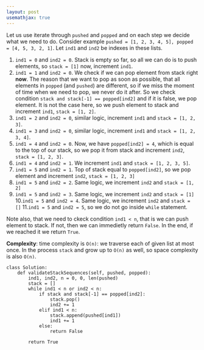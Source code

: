 ```yaml
---
layout: post
usemathjax: true
---
```


Let us use iterate through `pushed` and `popped` and on each step we decide what we need to do. Consider example
`pushed = [1, 2, 3, 4, 5], popped = [4, 5, 3, 2, 1]`. Let `ind1` and `ind2` be indexes in these lists.

1. `ind1 = 0` and `ind2 = 0`. Stack is empty so far, so all we can do is to push elements, so `stack = [1]` now, increment `ind1`.
2. `ind1 = 1` and `ind2 = 0`. We check if we can pop element from stack right **now**. The reason that we want to pop as soon as possible, that all elements in `popped` (and `pushed`) are different, so if we miss the moment of time when we need to pop, we never do it after. So we check condition `stack and stack[-1] == popped[ind2]` and if it is false, we pop element. It is not the case here, so we push element to stack and increment `ind1`, `stack = [1, 2]`.
3. `ind1 = 2` and `ind2 = 0`, similar logic, increment `ind1` and `stack = [1, 2, 3]`.
4. `ind1 = 3` and `ind2 = 0`, similar logic, increment `ind1` and `stack = [1, 2, 3, 4]`.
5. `ind1 = 4` and `ind2 = 0`. Now, we have `popped[ind2] = 4`, which is equal to the top of our stack, so we pop it from stack and increment `ind2`, `stack = [1, 2, 3]`.
6. `ind1 = 4` and `ind2 = 1`. We increment `ind1` and `stack = [1, 2, 3, 5]`.
7. `ind1 = 5` and `ind2 = 1`. Top of stack equal to `popped[ind2]`, so we pop element and increment `ind2`, `stack = [1, 2, 3]`
8. `ind1 = 5` and `ind2 = 2`. Same logic, we increment `ind2` and `stack = [1, 2]`
9. `ind1 = 5` and `ind2 = 3`. Same logic, we increment `ind2` and `stack = [1]`
10.`ind1 = 5` and `ind2 = 4`. Same logic, we increment `ind2` and `stack = []`
11.`ind1 = 5` and `ind2 = 5`, so we do not go inside `while` statement.

Note also, that we need to ckeck condition `ind1 < n`, that is we can push element to stack. If not, then we can immedietly return `False`. In the end, if we reached it we return `True`.

**Complexity**: time complexity is `O(n)`: we traverse each of given list at most once. In the process `stack` and grow up to `O(n)` as well, so space complexity is also `O(n)`.

```
class Solution:
    def validateStackSequences(self, pushed, popped):
        ind1, ind2, n = 0, 0, len(pushed)
        stack = []
        while ind1 < n or ind2 < n:
            if stack and stack[-1] == popped[ind2]:
                stack.pop()
                ind2 += 1
            elif ind1 < n:
                stack.append(pushed[ind1])
                ind1 += 1
            else:
                return False
        
        return True
```